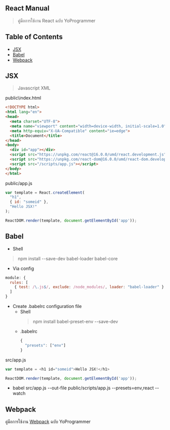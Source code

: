 ## React Manual
> คู่มือการใช้งาน React ฉบับ YoProgrammer

## Table of Contents
- [JSX](#jsx)
- [Babel](#babel)
- [Webpack](#webpack)

## JSX
> Javascript XML

public\index.html
```html
<!DOCTYPE html>
<html lang="en">
<head>
  <meta charset="UTF-8">
  <meta name="viewport" content="width=device-width, initial-scale=1.0">
  <meta http-equiv="X-UA-Compatible" content="ie=edge">
  <title>Document</title>
</head>
<body>
  <div id="app"></div>
  <script src="https://unpkg.com/react@16.0.0/umd/react.development.js"></script>
  <script src="https://unpkg.com/react-dom@16.0.0/umd/react-dom.development.js"></script>
  <script src="/scripts/app.js"></script>
</body>
</html>
```

public/app.js
```javascript
var template = React.createElement(
  "h1",
  { id: "someid" },
  "Hello JSX!"
);

ReactDOM.render(template, document.getElementById('app'));
```

## Babel
- Shell
> npm install --save-dev babel-loader babel-core

- Via config
```javascript
module: {
  rules: [
    { test: /\.js$/, exclude: /node_modules/, loader: "babel-loader" }
  ]
}
```
- Create .babelrc configuration file
  - Shell
    > npm install babel-preset-env --save-dev
  - .babelrc
    ```javascript
    {
      "presets": ["env"]
    }
    ```

src/app.js
```javascript
var template = <h1 id="someid">Hello JSX!</h1>

ReactDOM.render(template, document.getElementById('app'));
```
- babel src/app.js --out-file public/scripts/app.js --presets=env,react --watch

## Webpack
คู่มือการใช้งาน [Webpack](https://github.com/yuttasakcom/WebpackManual) ฉบับ YoProgrammer

